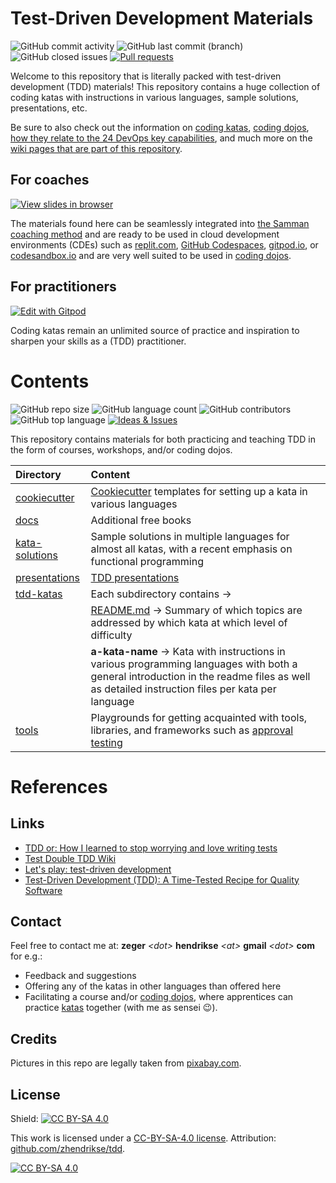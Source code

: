 # Test-Driven Development Materials

![GitHub commit activity](https://img.shields.io/github/commit-activity/m/zhendrikse/tdd?logo=git&logoColor=white)
![GitHub last commit (branch)](https://img.shields.io/github/last-commit/zhendrikse/tdd/master?logo=git&logoColor=white)
![GitHub closed issues](https://img.shields.io/github/issues-closed-raw/zhendrikse/tdd?color=darkgreen&logo=git&logoColor=white)
[![Pull requests](https://img.shields.io/github/issues-pr/zhendrikse/tdd?logo=git&logoColor=white)](https://github.com/zhendrikse/tdd/pulls)

Welcome to this repository that is literally packed with test-driven development (TDD) materials!
This repository contains a huge collection of coding katas with instructions in various languages, 
sample solutions, presentations, etc.

Be sure to also check out the information on 
[coding katas](https://github.com/zhendrikse/tdd/wiki/Coding-Katas), 
[coding dojos](https://github.com/zhendrikse/tdd/wiki/The-Katas-and-the-Coding-Dojo), 
[how they relate to the 24 DevOps key capabilities](https://github.com/zhendrikse/tdd/wiki/The-Katas-and-the-24-Key-Capabilities), 
and much more on
the [wiki pages that are part of this repository](https://github.com/zhendrikse/tdd/wiki).

## For coaches

[![View slides in browser](https://img.shields.io/badge/view-slides-darkGreen?logo=reveal.js&logoColor=white)](https://replit.com/@zwh/tdd/)

The materials found here can be seamlessly integrated into 
[the Samman coaching method](https://www.sammancoaching.org/) and
are ready to be used in cloud development environments (CDEs) such
as [replit.com](https://replit.com), 
[GitHub Codespaces](https://github.com/features/codespaces), 
[gitpod.io](https://gitpod.io), or [codesandbox.io](https://codesandbox.io/) and 
are very well suited to be
used in [coding dojos](https://github.com/zhendrikse/tdd/wiki/The-Katas-and-the-Coding-Dojo).

## For practitioners

[![Edit with Gitpod](https://img.shields.io/badge/open-in_gitpod-darkGreen?logo=gitpod&logoColor=white)](https://gitpod.io/#https://github.com/zhendrikse/tdd)

Coding katas remain an unlimited source of practice and inspiration
to sharpen your skills as a (TDD) practitioner.

# Contents

![GitHub repo size](https://img.shields.io/github/repo-size/zhendrikse/tdd?logo=git&logoColor=white)
![GitHub language count](https://img.shields.io/github/languages/count/zhendrikse/tdd)
![GitHub contributors](https://img.shields.io/github/contributors/zhendrikse/tdd?label=kata%20contributors)
![GitHub top language](https://img.shields.io/github/languages/top/zhendrikse/tdd?logo=python)
[![Ideas & Issues](https://img.shields.io/github/issues/zhendrikse/tdd?label=ideas%20and%20issues&color=green&logo=git&logoColor=white)](https://github.com/zhendrikse/tdd/issues)

This repository contains materials for both practicing and teaching TDD
in the form of courses, workshops, and/or coding dojos.

| Directory | Content | 
|:--------- |:--------| 
| [cookiecutter](./cookiecutter/)     | [Cookiecutter](https://github.com/cookiecutter/cookiecutter) templates for setting up a kata in various languages | 
| [docs](./docs/)                     | Additional free books |
| [kata-solutions](./kata-solutions/) | Sample solutions in multiple languages for almost all katas, with a recent emphasis on functional programming | 
| [presentations](./presentations/)   | [TDD presentations](https://replit.com/@zwh/tdd) | 
| [tdd-katas](./tdd-katas/)           | Each subdirectory contains &rarr; | 
| &nbsp;                              | [README.md](./tdd-katas/README.md)  &rarr; Summary of which topics are addressed by which kata at which level of difficulty | 
| &nbsp;                              | **a-kata-name** &rarr; Kata with instructions in various programming languages with both a general introduction in the readme files as well as detailed instruction files per kata per language | 
| [tools](./tools/)                   | Playgrounds for getting acquainted with tools, libraries, and frameworks such as [approval testing](https://approvaltests.com/) | 

# References

## Links

- [TDD or: How I learned to stop worrying and love writing tests](https://medium.com/ns-techblog/tdd-or-how-i-learned-to-stop-worrying-and-love-writing-tests-ef7314470305)
- [Test Double TDD Wiki](https://github.com/testdouble/contributing-tests/wiki)
- [Let's play: test-driven development](https://www.jamesshore.com/v2/projects/lets-play-tdd)
- [Test-Driven Development (TDD): A Time-Tested Recipe for Quality Software](https://semaphoreci.com/blog/test-driven-development)

## Contact

Feel free to contact me at: **zeger** _&lt;dot&gt;_ **hendrikse** _&lt;at&gt;_ **gmail** _&lt;dot&gt;_ **com** for e.g.:
- Feedback and suggestions
- Offering any of the katas in other languages than offered here
- Facilitating a course and/or [coding dojos](https://codingdojo.org/WhatIsCodingDojo/), where apprentices can practice [katas](http://codekata.com/) together (with me as sensei 😉).

## Credits

Pictures in this repo are legally taken from [pixabay.com](https://pixabay.com). 

## License
  
Shield: [![CC BY-SA 4.0][cc-by-sa-shield]][cc-by-sa]

This work is licensed under a
[CC-BY-SA-4.0 license](https://creativecommons.org/licenses/by-sa/4.0/). Attribution: [github.com/zhendrikse/tdd](https://github.com/zhendrikse/tdd).

[![CC BY-SA 4.0][cc-by-sa-image]][cc-by-sa]

[cc-by-sa]: http://creativecommons.org/licenses/by-sa/4.0/
[cc-by-sa-image]: https://licensebuttons.net/l/by-sa/4.0/88x31.png
[cc-by-sa-shield]: https://img.shields.io/badge/License-CC%20BY--SA%204.0-lightgrey.svg
